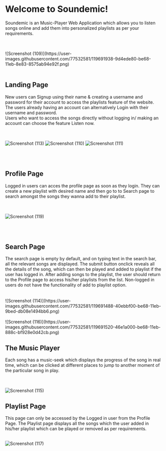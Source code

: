 
<h1> Welcome to Soundemic! </h1>
<p> Soundemic is an Music-Player Web Application which allows you to listen songs online and add them into personalized playlists as per your requirements. </p>

<br>
<br>
![Screenshot (109)](https://user-images.githubusercontent.com/77532581/119691938-9d4ede80-be68-11eb-8e83-8575ab94e92f.png)

<br>
<br>

<h2>Landing Page</h2>
<div>New users can Signup using their name & creating a username and password for their account to access the playlists feature of the website.<br></div>
<div> The users already having an account can alternatively Login with their username and password. <br> </div>
<div>Users who want to access the songs directly without logging in/ making an account can choose the feature Listen now.</div>

<br>
<br>

![Screenshot (113)](https://user-images.githubusercontent.com/77532581/119691745-74c6e480-be68-11eb-9e12-123523127603.png)
![Screenshot (110)](https://user-images.githubusercontent.com/77532581/119691853-8b6d3b80-be68-11eb-9912-83120db048bc.png)
![Screenshot (111)](https://user-images.githubusercontent.com/77532581/119692516-19492680-be69-11eb-8f4a-12cb221b4983.png)



<br>
<br>

<h2>Profile Page</h2>
<div>
Logged in users can acces the profile page as soon as they login. They can create a new playlist with desired name and then
go to to Search page to search amongst the songs they wanna add to their playlist.
</div> 

<br>
<br>

![Screenshot (119)](https://user-images.githubusercontent.com/77532581/119690980-cf137580-be67-11eb-8d79-1da9fcb7ea3e.png)

<br>
<br>

<h2>Search Page</h2>
<div>
The search page is empty by default, and on typing text in the search bar, all the relevant songs are displayed. The submit button onclick reveals all the details of the song, which can then be played and added to playlist if the user has logged in.
After adding songs to the playlist, the user should return to the Profile page to access his/her playlists from the list.
Non-logged in users do not have the functionality of add to playlist option.
</div>

<br>
<br>
![Screenshot (114)](https://user-images.githubusercontent.com/77532581/119691488-40ebbf00-be68-11eb-9bed-db08e1494bb6.png)

<br>
<br>
![Screenshot (116)](https://user-images.githubusercontent.com/77532581/119691520-46e1a000-be68-11eb-888c-bf928e0d42cb.png)


<h2>The Music Player</h2>
<div>
Each song has a music-seek which displays the progress of the song in real time, which can be clicked at different places to jump to another moment of the particular song in play.
</div>

<br>
<br>

![Screenshot (115)](https://user-images.githubusercontent.com/77532581/119691399-2addfe80-be68-11eb-9824-a58f4f1cdf8f.png)


<h2>Playlist Page</h2>
<div>
This page can only be accessed by the Logged in user from the Profile Page. The Playlist page displays all the songs which the user added in his/her playlist which can be played or removed as per requirements.
<div>
<br>

![Screenshot (117)](https://user-images.githubusercontent.com/77532581/119692956-79d86380-be69-11eb-9359-31d70e4a43a2.png)
